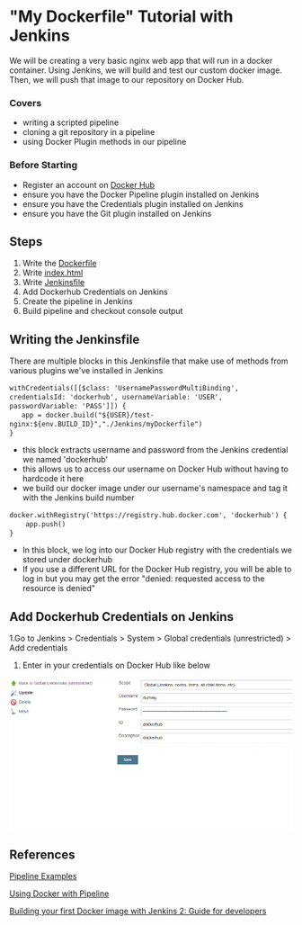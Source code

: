 # "My Dockerfile" Tutorial with Jenkins
We will be creating a very basic nginx web app that will run in a docker container. Using Jenkins, we will build and test our custom docker image. Then, we will push that image to our repository on Docker Hub. 

### Covers
  * writing a scripted pipeline
  * cloning a git repository in a pipeline
  * using Docker Plugin methods in our pipeline
  
### Before Starting
  * Register an account on [Docker Hub](https://https://hub.docker.com/)
  * ensure you have the Docker Pipeline plugin installed on Jenkins
  * ensure you have the Credentials plugin installed on Jenkins
  * ensure you have the Git plugin installed on Jenkins
## Steps
  1. Write the [Dockerfile](/Jenkins/myDockerfile/Dockerfile)
  1. Write [index.html](/Jenkins/myDockerfile/index.html)
  1. Write [Jenkinsfile](/Jenkins/myDockerfile/Jenkinsfile)
  1. Add Dockerhub Credentials on Jenkins
  1. Create the pipeline in Jenkins
  1. Build pipeline and checkout console output

## Writing the Jenkinsfile
There are multiple blocks in this Jenkinsfile that make use of methods from various plugins we've installed in Jenkins
```
withCredentials([[$class: 'UsernamePasswordMultiBinding', credentialsId: 'dockerhub', usernameVariable: 'USER', passwordVariable: 'PASS']]) {
   app = docker.build("${USER}/test-nginx:${env.BUILD_ID}","./Jenkins/myDockerfile")
}
```
  * this block extracts username and password from the Jenkins credential we named 'dockerhub'
  * this allows us to access our username on Docker Hub without having to hardcode it here
  * we build our docker image under our username's namespace and tag it with the Jenkins build number
  
```
docker.withRegistry('https://registry.hub.docker.com', 'dockerhub') {
    app.push()
}
```
  * In this block, we log into our Docker Hub registry with the credentials we stored under dockerhub
  * If you use a different URL for the Docker Hub registry, you will be able to log in but you may get the error "denied: requested access to the resource is denied"

## Add Dockerhub Credentials on Jenkins

  1.Go to Jenkins > Credentials > System > Global credentials (unrestricted) > Add credentials
  1. Enter in your credentials on Docker Hub like below
  
![Docker Hub Credentials](/Jenkins/myDockerfile/dockerhubcredentials.PNG)


## References
[Pipeline Examples](https://jenkins.io/doc/pipeline/examples/)

[Using Docker with Pipeline](https://jenkins.io/doc/book/pipeline/docker/)

[Building your first Docker image with Jenkins 2: Guide for developers](https://getintodevops.com/blog/building-your-first-docker-image-with-jenkins-2-guide-for-developers)

